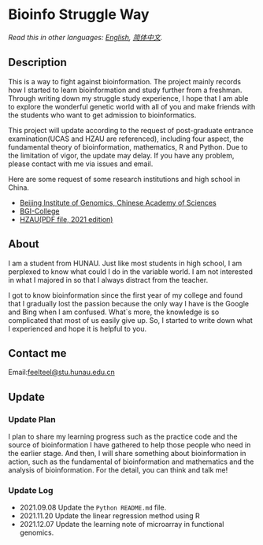 # Bioinfo Struggle Way

*Read this in other languages: [English](README_en.md), [简体中文](README.md).*

## Description

This is a way to fight against bioinformation. The project mainly records how I started to learn bioinformation and study further from a freshman. Through writing down my struggle study experience, I hope that I am able to explore the wonderful genetic world with all of you and make friends with the students who want to get admission to bioinformatics.

This project will update according to the request of post-graduate entrance examination(UCAS and HZAU are referenced), including four aspect, the fundamental theory of bioinformation, mathematics, R and Python. Due to the limitation of vigor, the update may delay. If you have any problem, please contact with me via issues and email.

Here are some request of some research institutions and high school in China.
- [Beijing Institute of Genomics, Chinese Academy of Sciences](https://admission.ucas.ac.cn/info/ZhaoshengDanweiDetail/9e780c52-baf5-4020-b453-bc4510579559/8016712021)
- [BGI-College](https://admission.ucas.ac.cn/info/ZhaoshengDanweiDetail/9e780c52-baf5-4020-b453-bc4510579559/8009512021)
- [HZAU(PDF file, 2021 edition)](http://yjs.hzau.edu.cn/2021ssml1015.pdf)

## About

I am a student from HUNAU. Just like most students in high school, I am perplexed to know what could I do in the variable world. I am not interested in what I majored in so that I always distract from the teacher.

I got to know bioinformation since the first year of my college and found that I gradually lost the passion because the only way I have is the Google and Bing when I am confused. What`s more, the knowledge is so complicated that most of us easily give up. So, I started to write down what I experienced and hope it is helpful to you.

## Contact me

Email:feelteel@stu.hunau.edu.cn

## Update 

### Update Plan

I plan to share my learning progress such as the practice code and the source of bioinformation I have gathered to help those people who need in the earlier stage. And then, I will share something about bioinformation in action, such as the fundamental of bioinformation and mathematics and the analysis of bioinformation. For the detail, you can think and talk me!

### Update Log

- 2021.09.08 Update the `Python README.md` file.
- 2021.11.20 Update the linear regression method using R 
- 2021.12.07 Update the learning note of microarray in functional genomics.
